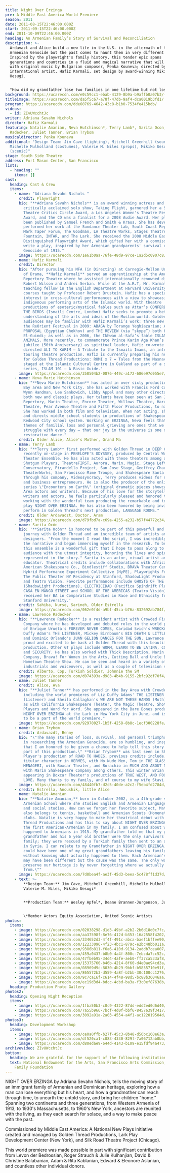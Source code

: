 ```yaml
---
title: Night Over Erzinga
pre: A Middle East America World Premiere
season: 2011
date: 2011-08-15T22:46:00.000Z
start: 2011-09-15T22:46:00.000Z
end: 2011-10-09T22:46:00.000Z
heading: An Armenian Family’s Story of Survival and Reconciliation
description: >-
  Ardavazt and Alice build a new life in the U.S. in the aftermath of the
  Armenian Genocide but the past comes to haunt them in very different ways.
  Inspired by the playwright's family history, this tender epic spans
  generations and countries in a fluid and magical narrative that will be scored
  with original music by Bulgarian composer, Penka Kouneva; directed by
  international artist, Hafiz Karmali, set design by award-winning Mikiko
  Uesugi. 


  "How did my grandfather lose two families in one lifetime but not lose his heart?" was the question that began Adriana's two-year journey to develop Night Over Erzinga, the inaugural commission of the prestigious Middle East America Award.
background: https://ucarecdn.com/e0c59cc1-ebab-4129-8b9a-b9affb0a07b3/-/crop/4025x2426/0,406/-/preview/
titleimage: https://ucarecdn.com/da5f5c67-a78f-47db-9af4-dca0019b3fd1/
program: https://ucarecdn.com/dde60769-4642-43c8-b1b0-7534fe415bdb/
videos:
  - id: ZIvUWcchtJc
writer: Adriana Sevahn Nichols
director: Hafiz Karmali
featuring: Natalie Amanian, Neva Hutchinson*, Terry Lamb*, Sarita Ocon, Lawrence
  Radecker, Juliet Tanner, Brian Trybom
musicaldirector: Penka Kouneva
additional: "Design Team: Jim Cave (lighting), Mitchell Greenhill (sound),
  Michelle Mulholland (costumes), Valerie M. Niles (props), Mikiko Uesugi
  (scenic)"
stage: South Side Theatre
address: Fort Mason Center, San Francisco
lists:
  - heading: ""
    items: []
cast:
  heading: Cast & Crew
  items:
    - name: "Adriana Sevahn Nichols "
      credit: Playwright
      bio: "**Adriana Sevahn Nichols** is an award winning actress and playwright. Her
        critically acclaimed solo show, Taking Flight, garnered her a San Diego
        Theatre Critics Circle Award, a Los Angeles Women's Theatre Festival
        Award, and the CD was a finalist for a 2008 Audie Award. Her plays have
        been published by Samuel French and Smith & Kraus. She has developed and
        performed her work at the Sundance Theater Lab, South Coast Repertory,
        Mark Taper Forum, The Goodman, LA Theatre Works, Stages Theatre,The
        Fountain, INTAR, and The Lark. She received the 2008 Middle East America
        Distinguished Playwright Award, which gifted her with a commission, to
        write a play, inspired by her Armenian grandparents' survival of the
        Genocide of 1915."
      image: https://ucarecdn.com/1e61b0aa-76fe-48d9-97ce-1a2d5c0907c8/
    - name: Hafiz Karmali
      credit: Director
      bio: "After pursuing his MFA (in Directing) at Carnegie-Mellon University School
        of Drama, **Hafiz Karmali** served an apprenticeship at the American
        Repertory Theatre where he assisted internationally renowned directors
        Robert Wilson and Andrei Serban. While at the A.R.T, Mr. Karmali was a
        teaching fellow in the English Department at Harvard University for
        courses taught by Professor Robert Brustein. Hafiz has a special
        interest in cross-cultural performances with a view to showcasing
        indigenous performing arts of the Islamic world. With theatre
        productions of esoteric/mystical fables such as Attar’s CONFERENCE OF
        THE BIRDS (Ismaili Centre, London) Hafiz seeks to promote a better
        understanding of the arts and ideas of the Muslim world. Golden Thread
        audiences may be familiar with Hafiz Karmali’s work: three new plays at
        the ReOrient Festival in 2009: ABAGA by Torange Yeghiazarian; A MARRIAGE
        PROPOSAL (Egyptian Chekhov) and THE REVIEW (via “skype”) both by Yussef
        El-Guindi; as well as in 2006, the Ikhwan al-Safa’s fable ISLAND OF
        ANIMALS. More recently, to commemorate Prince Karim Aga Khan’s golden
        jubilee (50th Anniversary) as spiritual leader, Hafiz co-wrote and
        directed ALI TO KARIM – A Tribute to the Ismaili Imams, an international
        touring theatre production. Hafiz is currently preparing his next show
        for Golden Thread Productions: RUMI x 7 = Tales from the Masnavi to be
        staged at the Islamic Cultural Centre in Oakland as part of a special
        series, ISLAM 101 – A Basic Guide."
      image: https://ucarecdn.com/358504b2-0876-449c-a172-686e97d055e7/
    - name: Neva Marie Hutchinson
      bio: "**Neva Marie Hutchinson** has acted in over sixty productions in both the
        Bay area and New York City. She has worked with Francis Ford Coppola,
        Wynn Handman, Lee Sankowich, Libby Appel and many other directors in
        both new and classic plays. Her talents have been seen at San Jose
        Repertory, Marin Theatre, Encore Theater, Willows Theatre, Harvest
        Theatre, Pear Avenue Theatre and Fifth Floor Productions, to name a few.
        She has worked in both film and television. When not acting, she teaches
        and directs middle school students in productions of Shakespeare in the
        Redwood City school system. Working on ERZINGA, Neva feels that the
        themes of familial loss and personal grieving are ones that we all
        struggle with every day — that our joy in the universe is one of a
        restorative dance."
      credit: Older Alice, Alice's Mother, Grand Ma
    - name: Terry Lamb
      bio: "**Terry Lamb** first performed with Golden Thread in DEEP CUT. He was most
        recently on-stage in PENELOPE'S ODYSSEY, produced by Central Works
        Theater Ensemble. He has also acted with these theaters among others:
        Shotgun Players, TheatreFIRST, Aurora, Marin, Magic, Stage Left, New
        Conservatory, Pirandello Project, San Jose Stage, Geoffrey Chaucer,
        TheaterWorks, San Francisco Mime Troupe, and Shakespeare Santa Cruz.
        Through his company, Videosyncracy, Terry produces videos for nonprofits
        and business entrepreneurs. He is also the producer of the online video
        series \"Encounters on Earth\" (original dramatic pieces showcasing Bay
        Area actors and writers). Because of his love for the storytelling of
        writers and actors, he feels particularly pleased and honored to be
        working with the wonderful team producing the remarkable and touching
        play NIGHT OVER ERZINGA. He has also been honored by being invited to
        perform in Golden Thread's next production, LANGUAGE ROOMS."
      credit: Older Ardavadzt, Doctor, Aram
      image: https://ucarecdn.com/d79fbd7a-c69a-4255-a232-b57f44772c34/
    - name: Sarita Ocón
      bio: '**Sarita Ocón** is honored to be part of this powerful and heartfelt
        journey with Golden Thread and an incredible team of artists and
        designers. "From the moment I read the script, I was incredibly drawn to
        the narrative and began immersing myself in the research. To be part of
        this ensemble is a wonderful gift that I hope to pass along to the
        audience with the utmost integrity, honoring the lives and spirits
        represented in the story." Sarita is an actor, visual artist and
        educator. Theatrical credits include collaborations with African
        American Shakespeare Co., Bindlestiff Studio, BRAVA Theater Center,
        Hybrid Performance Experiment Collective (HyPE), Playwrights Foundation,
        The Public Theater NY Residency at Stanford, ShadowLight Productions,
        and Teatro Visión. Favorite performances include GHOSTS OF THE RIVER
        (ShadowLight Productions), ELECTRICIDAD (Pacifica Spindrift Players), LA
        CASA EN MANGO STREET and SCHOOL OF THE AMERICAS (Teatro Visión). Sarita
        received her BA in Comparative Studies in Race and Ethnicity from
        Stanford University.'
      credit: Sahiba, Nurse, Sarineh, Older Estrella
      image: https://ucarecdn.com/062e0f4d-a9bf-45ca-b76a-832692ab784f/
    - name: Lawrence Radecker
      bio: "**Lawrence Radecker** is a resident artist with Crowded Fire Theater
        Company where he has developed and debuted roles in the world premieres
        of Enrique Urueta's FOREVER NEVER COMES, Caridad Svich's WRECKAGE, Liz
        Duffy Adam's THE LISTENER, Mickey Birnbaum's BIG DEATH & LITTLE DEATH,
        and Dominic Orlando's JUAN GELION DANCES FOR THE SUN. Lawrence is very
        proud and excited to be back at Golden Thread with this beautiful
        production. Other GT plays include WORM, LEARN TO BE LATINA, COMING HOME
        and SECURITY. He has also worked with Thick Description, Marin Theatre
        Company, Brava! For Women in the Arts, Cutting Ball and Uncle Buzzy's
        Hometown Theatre Show. He can be seen and heard in a variety of
        industrials and voiceovers, as well as a couple of television series."
      credit: Alberto, Cop, Turkish Soldier, Johnnie the SM
      image: https://ucarecdn.com/d074393a-d983-4b4b-9155-2bfc92df70f4/
    - name: Juliet Tanner
      credit: Alice, Ava
      bio: "**Juliet Tanner** has performed in the Bay Area with Crowded Fire,
        including the world premieres of Liz Duffy Adams' THE LISTENER
        (Listener) and Sheila Callaghan's WE ARE NOT THESE HANDS (Moth), as well
        as with California Shakespeare Theater, the Magic Theatre, Shotgun
        Players and Word for Word. She appeared in the Bare Bones production of
        NIGHT OVER ERZINGA at the Lark in New York City in June, and is honored
        to be a part of the world premiere."
      image: https://ucarecdn.com/92970027-1b5f-4258-8b8c-1ecf300228fe/
    - name: Brian Trybom
      credit: Ardavazdt, Benny
      bio: "\"The many stories of loss, survival, and personal triumphs that I found
        in researching the Armenian Genocide, are so humbling, and inspiring,
        that I am honored to be given a chance to help tell this story and be a
        part of this production.\" **Brian Trybom** was last seen in Shotgun
        Player's production of ROAD TO HADES, previous credits include, the
        titular character in HERMES, with No Nude Men, Tom in THE GLASS
        MENAGERI, with Boxcar Theater, and Borachio in MUCH ADO ABOUT NOTHING,
        with Marin Shakespeare Company among others. This winter Brian will be
        appearing in Boxcar Theater's productions of TRUE WEST, AND FOOL FOR
        LOVE. Many thanks to my family, and of course to my wife Stavi."
      image: https://ucarecdn.com/48440fb7-d2c5-40de-a2c2-f5eb4fd2784d/
    - credit: Estrella, Anoushik, little Alice
      name: Natalie Amanian
      bio: "**Natalie Amanian,** born in October 2002, is a 4th-grade student at KZV
        Armenian School where she studies English and Armenian Language, history
        and social studies. How can we forget her favorite subject, Math? She
        also belongs to tennis, basketball and Armenian Scouts (Homenetmen)
        clubs. Natalie is very happy to make her theatrical debut with Golden
        Thread Productions and has this to say about NIGHT OVER ERZINGA, \"I am
        the first American-Armenian in my family. I am confused about what
        happened to Armenians in 1915. My grandfather told me that my great
        grandfather and his 6 year old brother were the only survivors in his
        family; they were rescued by a Turkish family then sent to an orphanage
        in Syria. I can relate to my Grandfather in NIGHT OVER ERZINGA, as he
        could have been one of my great grandfathers leaving his family behind,
        without knowing what actually happened to them. Each Armenian's journey
        may have been different but the cause was the same. The only way we can
        preserve our heritage is by never forgetting where we actually come
        from.\""
      image: https://ucarecdn.com/7d0bea4f-ae3f-45d3-beea-5c478ff1d37d/
    - text: >-
        **Design Team:** Jim Cave, Mitchell Greenhill, Michelle Mulholland,
        Valerie M. Niles, Mikiko Uesugi*


        **Production Team:** Wesley Apfel*, Deane Brannen-Jurgenson, Julie Gillespie, Aaron Niles, Jenna Stuart, Jocelyn Thompson


        \*Member Actors Equity Association, United Scenic Artists
photos:
  items:
    - image: https://ucarecdn.com/02038298-d1d3-49bf-a2b2-2b6d18d0c7fc/
    - image: https://ucarecdn.com/aa37598f-8e76-412d-b353-16a2558f4202/
    - image: https://ucarecdn.com/334652d3-4f4f-491c-abca-baef1bffee90/
    - image: https://ucarecdn.com/12233096-4f23-4bc1-879c-e2bc48bb011a/
    - image: https://ucarecdn.com/9386b811-f6a6-410d-9134-2addb7cea007/
    - image: https://ucarecdn.com/459a0437-b8b0-4a4f-800c-7ebcda7cc52c/
    - image: https://ucarecdn.com/47fbeb95-34d4-4afe-aeb0-ff37ca533af8/
    - image: https://ucarecdn.com/15375760-b46b-4214-8f60-d4e0ae94cd3a/
    - image: https://ucarecdn.com/08969d9c-8030-4b29-9bbf-b5855710e91f/
    - image: https://ucarecdn.com/865572b3-d559-4a8f-b2bb-30c100cc1276/
    - image: https://ucarecdn.com/9c7ca16f-c614-4f48-98d5-bc88b36046aa/
    - image: https://ucarecdn.com/ec19d3d4-bdcc-4cbd-ba3a-f3c0ef87638b/
  heading: Production Photo Gallery
photos2:
  heading: Opening Night Reception
  items:
    - image: https://ucarecdn.com/1fba50b3-c0c9-4322-87dd-edd2ed0d6d40/
    - image: https://ucarecdn.com/7a55b966-7bcf-4d0f-bbf6-8457639f3417/
    - image: https://ucarecdn.com/3092a91a-2a03-4554-a4f1-ac122019504d/-/crop/1485x1264/238,15/-/preview/
photos3:
  heading: Development Workshop
  items:
    - image: https://ucarecdn.com/ce0a0ffb-b27f-45c3-8b48-d56bc160e63a/
    - image: https://ucarecdn.com/df520ca1-c083-4330-829f-7a06712ab0bb/
    - image: https://ucarecdn.com/d80edae9-644d-4143-b109-e15fdf94a473/
archivevideo: ZIvUWcchtJc
bottom:
  heading: We are grateful for the support of the following institutions
  text: National Endowment for the Arts, San Francisco Arts Commission, Zellerbach
    Family Foundation
---
```

NIGHT OVER ERZINGA by Adriana Sevahn Nichols, tells the moving story of an immigrant family of Armenian and Dominican heritage, exploring how a man can lose everything but his heart, and how a grandmother can reach through time, to unearth the untold story, and bring her children "home." Spanning two continents and three generations, from Western Armenia of 1913, to 1930's Massachusetts, to 1960's New York, ancestors are reunited with the living, as they each search for solace, and a way to make peace with the past.

Commissioned by Middle East America: A National New Plays Initiative created and managed by Golden Thread Productions, Lark Play Development Center (New York), and Silk Road Theatre Project (Chicago).

This world premiere was made possible in part with significant contribution from Levon der Bedrossian, Roger Strauch & Julie Kulhanjian, David & Christine Balabanian, Adam & Rita Kablanian, Edward & Eleonore Aslanian, and countless other individual donors.